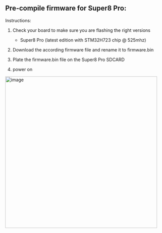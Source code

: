 ## Pre-compile firmware for Super8 Pro: 

Instructions:

1. Check your board to make sure you are flashing the right versions
    - Super8 Pro (latest edition with STM32H723 chip @ 525mhz)

2. Download the according firmware file and rename it to firmware.bin
3. Plate the firmware.bin file on the Super8 Pro SDCARD
4. power on 

<img width="481" alt="image" src="https://user-images.githubusercontent.com/37383368/229667201-eb5c4c95-8cb4-45e1-b39e-a2fbc4d5ae01.png">
